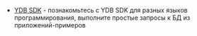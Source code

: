 - [YDB SDK](../../sdk.md) - познакомьтесь с YDB SDK для разных языков программирования, выполните простые запросы к БД из приложений-примеров
